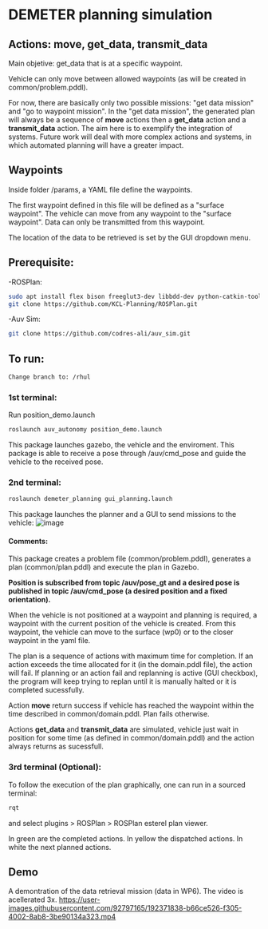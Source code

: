 # DEMETER planning simulation

## Actions: move, get_data, transmit_data
Main objetive: get_data that is at a specific waypoint.

Vehicle can only move between allowed waypoints (as will be created in common/problem.pddl).

For now, there are basically only two possible missions: "get data mission" and "go to waypoint mission". In the "get data mission", the generated plan will always be a sequence of **move** actions then a **get_data** action and a **transmit_data** action. 
The aim here is to exemplify the integration of systems. 
Future work will deal with more complex actions and systems, in which automated planning will have a greater impact.

## Waypoints

Inside folder /params, a YAML file define the waypoints.

The first waypoint defined in this file will be defined as a "surface waypoint". The vehicle can move from any waypoint to the "surface waypoint". Data can only be transmitted from this waypoint.

The location of the data to be retrieved is set by the GUI dropdown menu.

## Prerequisite:

-ROSPlan: 
```sh
sudo apt install flex bison freeglut3-dev libbdd-dev python-catkin-tools ros-$ROS_DISTRO-tf2-bullet
git clone https://github.com/KCL-Planning/ROSPlan.git
```
-Auv Sim:
```sh
git clone https://github.com/codres-ali/auv_sim.git
```

## To run:
```sh
Change branch to: /rhul
```

### 1st terminal:
Run position_demo.launch
```sh
roslaunch auv_autonomy position_demo.launch
```
This package launches gazebo, the vehicle and the enviroment. This package is able to receive a pose through /auv/cmd_pose and guide the vehicle to the received pose.

### 2nd terminal:
```sh
roslaunch demeter_planning gui_planning.launch
```
This package launches the planner and a GUI to send missions to the vehicle:
![image](https://user-images.githubusercontent.com/92797165/192337251-d9ab2764-231f-4d33-927a-3f0e65948d1b.png)

#### Comments:
This package creates a problem file (common/problem.pddl), generates a plan (common/plan.pddl) and execute the plan in Gazebo.

**Position is subscribed from topic /auv/pose_gt and a desired pose is published in topic /auv/cmd_pose (a desired position and a fixed orientation).**

When the vehicle is not positioned at a waypoint and planning is required, a waypoint with the current position of the vehicle is created. From this waypoint, the vehicle can move to the surface (wp0) or to the closer waypoint in the yaml file.

The plan is a sequence of actions with maximum time for completion. If an action exceeds the time allocated for it (in the domain.pddl file), the action will fail. 
If planning or an action fail and replanning is active (GUI checkbox), the program will keep trying to replan until it is manually halted or it is completed sucessfully.

Action **move** return success if vehicle has reached the waypoint within the time described in common/domain.pddl. Plan fails otherwise.

Actions **get_data** and **transmit_data** are simulated, vehicle just wait in position for some time (as defined in common/domain.pddl) and the action always returns as sucessfull.

### 3rd terminal (Optional):
To follow the execution of the plan graphically, one can run in a sourced terminal:
```sh
rqt
```
and select plugins > ROSPlan > ROSPlan esterel plan viewer.

In green are the completed actions. In yellow the dispatched actions. In white the next planned actions.

## Demo

A demontration of the data retrieval mission (data in WP6). The video is acellerated 3x.
https://user-images.githubusercontent.com/92797165/192371838-b66ce526-f305-4002-8ab8-3be90134a323.mp4
